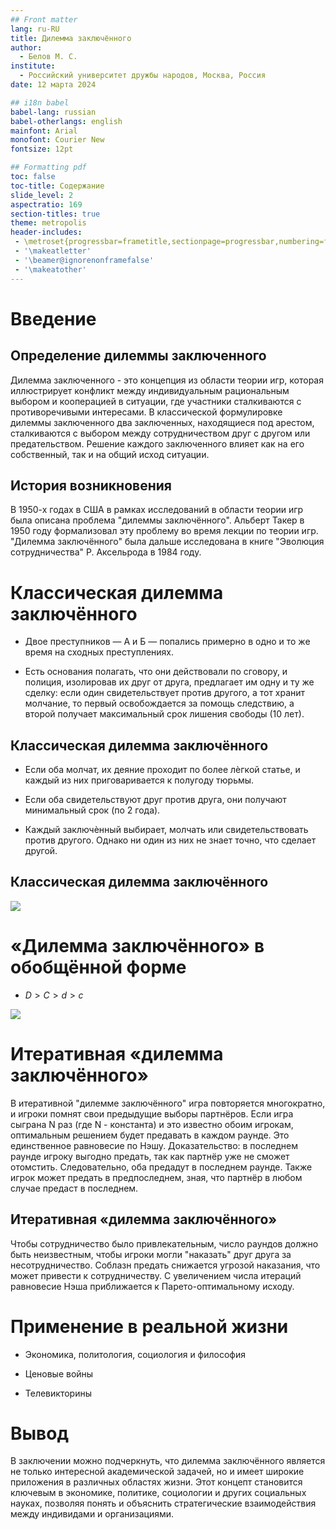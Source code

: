 ```yaml
---
## Front matter
lang: ru-RU
title: Дилемма заключённого
author:
  - Белов М. С.
institute:
  - Российский университет дружбы народов, Москва, Россия
date: 12 марта 2024

## i18n babel
babel-lang: russian
babel-otherlangs: english
mainfont: Arial
monofont: Courier New
fontsize: 12pt

## Formatting pdf
toc: false
toc-title: Содержание
slide_level: 2
aspectratio: 169
section-titles: true
theme: metropolis
header-includes:
 - \metroset{progressbar=frametitle,sectionpage=progressbar,numbering=fraction}
 - '\makeatletter'
 - '\beamer@ignorenonframefalse'
 - '\makeatother'
---
```


# Введение

## Определение дилеммы заключенного

Дилемма заключенного - это концепция из области теории игр, которая иллюстрирует конфликт между индивидуальным рациональным выбором и кооперацией в ситуации, где участники сталкиваются с противоречивыми интересами. В классической формулировке дилеммы заключенного два заключенных, находящиеся под арестом, сталкиваются с выбором между сотрудничеством друг с другом или предательством. Решение каждого заключенного влияет как на его собственный, так и на общий исход ситуации.

## История возникновения

В 1950-х годах в США в рамках исследований в области теории игр была описана проблема "дилеммы заключённого". Альберт Такер в 1950 году формализовал эту проблему во время лекции по теории игр. "Дилемма заключённого" была дальше исследована в книге "Эволюция сотрудничества" Р. Аксельрода в 1984 году.

# Классическая дилемма заключённого

- Двое преступников — А и Б — попались примерно в одно и то
же время на сходных преступлениях.

- Есть основания полагать, что они действовали по сговору, и
полиция, изолировав их друг от друга, предлагает им одну и ту
же сделку: если один свидетельствует против другого, а тот
хранит молчание, то первый освобождается за помощь
следствию, а второй получает максимальный срок лишения
свободы (10 лет).
 

## Классическая дилемма заключённого
- Если оба молчат, их деяние проходит по более лѐгкой статье, и
каждый из них приговаривается к полугоду тюрьмы.

- Если оба свидетельствуют друг против друга, они получают
минимальный срок (по 2 года).

- Каждый заключѐнный выбирает, молчать или свидетельствовать
против другого. Однако ни один из них не знает точно, что
сделает другой.

## Классическая дилемма заключённого

![](image/image.png)

# «Дилемма заключённого» в обобщённой форме
- $D > C > d > c$

![](image/image2.png)

# Итеративная «дилемма заключённого»

В итеративной "дилемме заключённого" игра повторяется многократно, и игроки помнят свои предыдущие выборы партнёров. Если игра сыграна N раз (где N - константа) и это известно обоим игрокам, оптимальным решением будет предавать в каждом раунде. Это единственное равновесие по Нэшу. Доказательство: в последнем раунде игроку выгодно предать, так как партнёр уже не сможет отомстить. Следовательно, оба предадут в последнем раунде. Также игрок может предать в предпоследнем, зная, что партнёр в любом случае предаст в последнем. 

## Итеративная «дилемма заключённого»

Чтобы сотрудничество было привлекательным, число раундов должно быть неизвестным, чтобы игроки могли "наказать" друг друга за несотрудничество. Соблазн предать снижается угрозой наказания, что может привести к сотрудничеству. С увеличением числа итераций равновесие Нэша приближается к Парето-оптимальному исходу.

# Применение в реальной жизни

- Экономика, политология, социология и философия

- Ценовые войны

- Телевикторины

# Вывод

В заключении можно подчеркнуть, что дилемма заключённого является не только интересной академической задачей, но и имеет широкие приложения в различных областях жизни. Этот концепт становится ключевым в экономике, политике, социологии и других социальных науках, позволяя понять и объяснить стратегические взаимодействия между индивидами и организациями.
